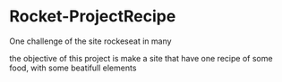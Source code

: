# Rocket-ProjectRecipe
One challenge of the site rockeseat in many

the objective of this project is make a site that have one recipe of some food, with some beatifull elements